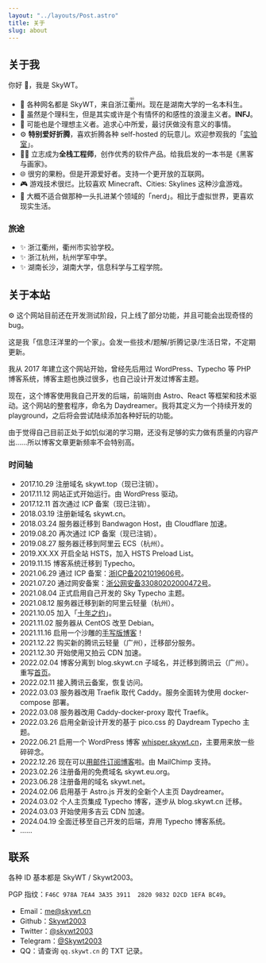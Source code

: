 ```yaml
---
layout: "../layouts/Post.astro"
title: 关于
slug: about
---
```


## 关于我

你好 👋，我是 SkyWT。

- 🧑 各种网名都是 SkyWT，来自浙江<ruby>衢<rt>qú</rt></ruby>州。现在是湖南大学的一名本科生。
- 🌈 虽然是个理科生，但是其实或许是个有情怀的和感性的浪漫主义者。**INFJ**。
- 🤔 可能也是个理想主义者。追求心中所爱，最讨厌做没有意义的事情。
- ⚙️ **特别爱好折腾**，喜欢折腾各种 self-hosted 的玩意儿。欢迎参观我的「[实验室](https://skywt.cn/lab)」。
- 👨‍💻 立志成为**全栈工程师**，创作优秀的软件产品。给我启发的一本书是《黑客与画家》。
- 🌐 很穷的果粉。但是开源爱好者。支持一个更开放的互联网。
- 🎮 游戏技术很烂。比较喜欢 Minecraft、Cities: Skylines 这种沙盒游戏。
- 🎒 大概不适合做那种一头扎进某个领域的「nerd」。相比于虚拟世界，更喜欢现实生活。

### 旅途

- ✨ 浙江衢州，衢州市实验学校。
- ✨ 浙江杭州，杭州学军中学。
- ✨ 湖南长沙，湖南大学，信息科学与工程学院。

## 关于本站

<p class="card card--in-content">
  ⚙️ 这个网站目前还在开发测试阶段，只上线了部分功能，并且可能会出现奇怪的 bug。
</p>

这是我「信息汪洋里的一个家」。会发一些技术/题解/折腾记录/生活日常，不定期更新。

我从 2017 年建立这个网站开始，曾经先后用过 WordPress、Typecho 等 PHP 博客系统，博客主题也换过很多，也自己设计开发过博客主题。

现在，这个博客使用我自己开发的后端，前端则由 Astro、React 等框架和技术驱动。这个网站的整套程序，命名为 Daydreamer。我将其定义为一个持续开发的 playground，之后将会尝试陆续添加各种好玩的功能。

由于觉得自己目前正处于如饥似渴的学习期，还没有足够的实力做有质量的内容产出……所以博客文章更新频率不会特别高。

### 时间轴

- 2017.10.29 注册域名 skywt.top（现已注销）。
- 2017.11.12 网站正式开始运行。由 WordPress 驱动。
- 2017.12.11 首次通过 ICP 备案（现已注销）。
- 2018.03.19 注册新域名 skywt.cn。
- 2018.03.24 服务器迁移到 Bandwagon Host，由 Cloudflare 加速。
- 2019.08.20 再次通过 ICP 备案（现已注销）。
- 2019.08.27 服务器迁移到阿里云 ECS（杭州）。
- 2019.XX.XX 开启全站 HSTS，加入 HSTS Preload List。
- 2019.11.15 博客系统迁移到 Typecho。
- 2021.06.29 通过 ICP 备案：[浙ICP备2021019606号](https://beian.miit.gov.cn "浙ICP备2021019606号")。
- 2021.07.20 通过网安备案：[浙公网安备33080202000472号](http://www.beian.gov.cn/portal/registerSystemInfo?recordcode=33080202000472 "浙公网安备33080202000472号")。
- 2021.08.04 正式启用自己开发的 Sky Typecho 主题。
- 2021.08.12 服务器迁移到新的阿里云轻量（杭州）。
- 2021.10.05 加入「[十年之约](https://www.foreverblog.cn)」。
- 2021.11.02 服务器从 CentOS 改至 Debian。
- 2021.11.16 启用一个沙雕的[手写版博客](https://write.skywt.cn/)！
- 2021.12.22 购买新的腾讯云轻量（广州），迁移部分服务。
- 2021.12.30 开始使用又拍云 CDN 加速。
- 2022.02.04 博客分离到 blog.skywt.cn 子域名，并迁移到腾讯云（广州）。重写[首页](https://skywt.cn/)。
- 2022.02.11 接入腾讯云备案，恢复访问。
- 2022.03.03 服务器改用 Traefik 取代 Caddy。服务全面转为使用 docker-compose 部署。
- 2022.03.08 服务器改用 Caddy-docker-proxy 取代 Traefik。
- 2022.03.26 启用全新设计开发的基于 pico.css 的 Daydream Typecho 主题。
- 2022.06.21 启用一个 WordPress 博客 [whisper.skywt.cn](https://whisper.skywt.cn/)，主要用来放一些碎碎念。
- 2022.12.26 现在可以[用邮件订阅博客](https://mailchi.mp/97e1f54049cd/subscribe)啦。由 MailChimp 支持。
- 2023.02.26 注册备用的免费域名 skywt.eu.org。
- 2023.06.28 注册备用的域名 skywt.net。
- 2024.02.06 启用基于 Astro.js 开发的全新个人主页 Daydreamer。
- 2024.03.02 个人主页集成 Typecho 博客，逐步从 blog.skywt.cn 迁移。
- 2024.03.03 开始使用多吉云 CDN 加速。
- 2024.04.19 全面迁移至自己开发的后端，弃用 Typecho 博客系统。
- ……

## 联系

各种 ID 基本都是 SkyWT / Skywt2003。

PGP 指纹：`F46C 978A 7EA4 3A35 3911  2820 9832 D2CD 1EFA BC49`。

- Email：[me@skywt.cn](mailto:me@skywt.cn)
- Github：[Skywt2003](https://github.com/Skywt2003)
- Twitter：[@skywt2003](https://twitter.com/skywt2003)
- Telegram：[@Skywt2003](http://t.me/Skywt2003)
- QQ：请查询 `qq.skywt.cn` 的 TXT 记录。
